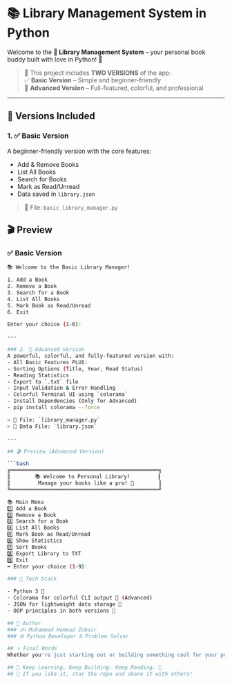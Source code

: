 # 📚 Library Management System in Python

Welcome to the **📘 Library Management System** – your personal book buddy built with love in Python! 🐍

> 🎯 This project includes **TWO VERSIONS** of the app:  
> ✅ **Basic Version** – Simple and beginner-friendly  
> 💎 **Advanced Version** – Full-featured, colorful, and professional  

---

## 🧾 Versions Included

### 1. ✅ Basic Version
A beginner-friendly version with the core features:
- Add & Remove Books
- List All Books
- Search for Books
- Mark as Read/Unread
- Data saved in `library.json`

> 📂 File: `basic_library_manager.py`

## 🎬 Preview

### ✅ Basic Version

```bash
📚 Welcome to the Basic Library Manager!

1. Add a Book
2. Remove a Book
3. Search for a Book
4. List All Books
5. Mark Book as Read/Unread
6. Exit

Enter your choice (1-6):

---

### 2. 💎 Advanced Version
A powerful, colorful, and fully-featured version with:
- All Basic Features PLUS:
- Sorting Options (Title, Year, Read Status)
- Reading Statistics
- Export to `.txt` file
- Input Validation & Error Handling
- Colorful Terminal UI using `colorama`
- Install Dependencies (Only for Advanced)
- pip install colorama --force

> 📂 File: `library_manager.py`  
> 📁 Data File: `library.json`

---

## 🎬 Preview (Advanced Version)

```bash
╔════════════════════════════════════════════════╗
║        📚 Welcome to Personal Library!         ║
║         Manage your books like a pro! 🎯        ║
╚════════════════════════════════════════════════╝

📚 Main Menu
1️⃣ Add a Book
2️⃣ Remove a Book
3️⃣ Search for a Book
4️⃣ List All Books
5️⃣ Mark Book as Read/Unread
6️⃣ Show Statistics
7️⃣ Sort Books
8️⃣ Export Library to TXT
9️⃣ Exit
➡ Enter your choice (1-9):

### 🧠 Tech Stack

- Python 3 🐍
- Colorama for colorful CLI output 🎨 (Advanced)
- JSON for lightweight data storage 📁
- OOP principles in both versions 🧱

## 👤 Author
### ✍ Muhammad Hammad Zubair
### 🌐 Python Developer & Problem Solver

## ⭐ Final Words
Whether you're just starting out or building something cool for your portfolio, this project has something for you. Start with Basic, and level up to the Advanced version when you're ready!

## 🧠 Keep Learning. Keep Building. Keep Reading. 📖
## 🌟 If you like it, star the repo and share it with others!

